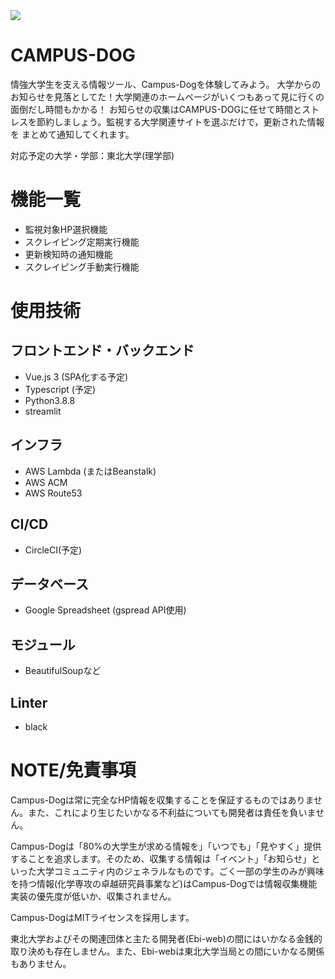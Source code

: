 <img src='https://www.tohoku.ac.jp/japanese/share/img/logo_header.png'>

# CAMPUS-DOG
情強大学生を支える情報ツール、Campus-Dogを体験してみよう。
大学からのお知らせを見落としてた！大学関連のホームページがいくつもあって見に行くの面倒だし時間もかかる！
お知らせの収集はCAMPUS-DOGに任せて時間とストレスを節約しましょう。監視する大学関連サイトを選ぶだけで，更新された情報を
まとめて通知してくれます。

対応予定の大学・学部：東北大学(理学部)

# 機能一覧

- 監視対象HP選択機能
- スクレイピング定期実行機能
- 更新検知時の通知機能
- スクレイピング手動実行機能

# 使用技術

## フロントエンド・バックエンド
- Vue.js 3 (SPA化する予定)
- Typescript (予定)
- Python3.8.8
- streamlit

## インフラ
- AWS Lambda (またはBeanstalk)
- AWS ACM
- AWS Route53

## CI/CD
- CircleCI(予定)

## データベース
- Google Spreadsheet (gspread API使用)

## モジュール
- BeautifulSoupなど

## Linter
- black

# NOTE/免責事項

<p>Campus-Dogは常に完全なHP情報を収集することを保証するものではありません。また、これにより生じたいかなる不利益についても開発者は責任を負いません。</p>
<p>Campus-Dogは「80%の大学生が求める情報を」「いつでも」「見やすく」提供することを追求します。そのため、収集する情報は「イベント」「お知らせ」といった大学コミュニティ内のジェネラルなものです。ごく一部の学生のみが興味を持つ情報(化学専攻の卓越研究員事業など)はCampus-Dogでは情報収集機能実装の優先度が低いか、収集されません。</p>
<p>Campus-DogはMITライセンスを採用します。</p>
<p>東北大学およびその関連団体と主たる開発者(Ebi-web)の間にはいかなる金銭的取り決めも存在しません。また、Ebi-webは東北大学当局との間にいかなる関係もありません。</p>

